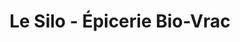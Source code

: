 ---
title: "Le Silo - Épicerie Bio-Vrac"
url: /sherbrooke/le-silo-epicerie-bio-vrac/
shop: Supermarkt
---